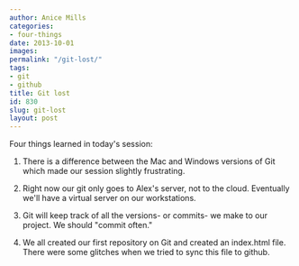```yaml
---
author: Anice Mills
categories:
- four-things
date: 2013-10-01
images:
permalink: "/git-lost/"
tags:
- git
- github
title: Git lost
id: 830
slug: git-lost
layout: post
---
```

Four things learned in today's session:

1. There is a difference between the Mac and Windows versions of Git which made our session slightly frustrating.

2. Right now our git only goes to Alex's server, not to the cloud. Eventually we'll have a virtual server on our workstations.

3. Git will keep track of all the versions- or commits- we make to our project. We should "commit often."

4. We all created our first repository on Git and created an index.html file. There were some glitches
  when we tried to sync this file to github.
